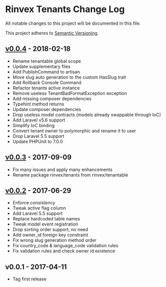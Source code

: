 # Rinvex Tenants Change Log

All notable changes to this project will be documented in this file.

This project adheres to [Semantic Versioning](CONTRIBUTING.md).


## [v0.0.4] - 2018-02-18
- Rename tenantable global scope
- Update supplementary files
- Add PublishCommand to artisan
- Move slug auto generation to the custom HasSlug trait
- Add Rollback Console Command
- Refactor tenants active instance
- Remove useless TenantBadFormatException exception
- Add missing composer dependencies
- Typehint method returns
- Update composer dependencies
- Drop useless model contracts (models already swappable through IoC)
- Add Laravel v5.6 support
- Simplify IoC binding
- Convert tenant owner to polymorphic and rename it to user
- Drop Laravel 5.5 support
- Update PHPUnit to 7.0.0

## [v0.0.3] - 2017-09-09
- Fix many issues and apply many enhancements
- Rename package rinvex/tenants from rinvex/tenantable

## [v0.0.2] - 2017-06-29
- Enforce consistency
- Tweak active flag column
- Add Laravel 5.5 support
- Replace hardcoded table names
- Tweak model event registration
- Drop sorting order support, no need
- Add owner_id foreign key constraint
- Fix wrong slug generation method order
- Fix country_code & language_code validation rules
- Fix validation rules and check owner id existence

## v0.0.1 - 2017-04-11
- Tag first release

[v0.0.4]: https://github.com/rinvex/tenants/compare/v0.0.3...v0.0.4
[v0.0.3]: https://github.com/rinvex/tenants/compare/v0.0.2...v0.0.3
[v0.0.2]: https://github.com/rinvex/tenants/compare/v0.0.1...v0.0.2
